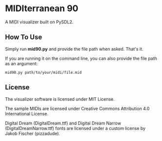 # MIDIterranean 90
A MIDI visualizer built on PySDL2.

## How To Use
Simply run **mid90.py** and provide the file path when asked. That's it.

If you are running it on the command line, you can also provide the file path as an argument:
```
mid90.py path/to/your/midi/file.mid
```

## License
The visualizer software is licensed under MIT License.

The sample MIDIs are licensed under Creative Commons Attribution 4.0 International License.

Digital Dream (DigitalDream.ttf) and Digital Dream Narrow (DigitalDreamNarrow.ttf) fonts are licensed under a custom license by Jakob Fischer (pizzadude).
